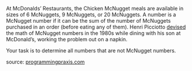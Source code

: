 At McDonalds’ Restaurants, the Chicken McNugget meals are available in sizes of 6 McNuggets, 9 McNuggets, or 20 McNuggets. A number is a McNugget number if it can be the sum of the number of McNuggets purchased in an order (before eating any of them). Henri Picciotto [devised](http://en.wikipedia.org/wiki/Coin_problem#McNugget_numbers) the math of McNugget numbers in the 1980s while dining with his son at McDonald’s, working the problem out on a napkin.


Your task is to determine all numbers that are not McNugget numbers.




source: [programmingpraxis.com](http://programmingpraxis.com/2011/12/09/mcnugget-numbers/)

